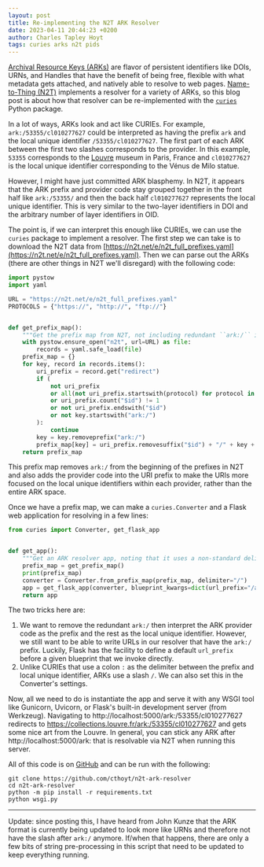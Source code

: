 ```yaml
---
layout: post
title: Re-implementing the N2T ARK Resolver
date: 2023-04-11 20:44:23 +0200
author: Charles Tapley Hoyt
tags: curies arks n2t pids
---
```

[Archival Resource Keys (ARKs)](https://arks.org/) are flavor of persistent identifiers
like DOIs, URNs, and Handles that have the benefit of being free, flexible with what
metadata gets attached, and natively able to resolve to web pages. [Name-to-Thing (N2T)](https://n2t.net)
implements a resolver for a variety of ARKs, so this blog post is about how that resolver can be
re-implemented with the [`curies`](https://github.com/cthoyt/curies/) Python package.

In a lot of ways, ARKs look and act like CURIEs. For example, `ark:/53355/cl010277627` could be interpreted
as having the prefix `ark` and the local unique identifier `/53355/cl010277627`. The first part of each ARK
between the first two slashes corresponds to the provider. In this example, `53355` corresponds to the
[Louvre](https://www.louvre.fr/en) museum in Paris, France and `cl010277627` is the local unique identifier
corresponding to the Vénus de Milo statue.

However, I might have just committed ARK blasphemy. In N2T, it appears that the ARK prefix and provider code stay
grouped together in the front half like `ark:/53355/` and then the back half `cl010277627` represents the local unique
identifier. This is very similar to the two-layer identifiers in DOI and the arbitrary number of layer identifiers in
OID.

The point is, if we can interpret this enough like CURIEs, we can use the `curies` package to implement a resolver.
The first step we can take is to download the N2T data
from [https://n2t.net/e/n2t_full_prefixes.yaml](https://n2t.net/e/n2t_full_prefixes.yaml). Then we can parse out
the ARKs (there are other things in N2T we'll disregard) with the following code:

```python
import pystow
import yaml

URL = "https://n2t.net/e/n2t_full_prefixes.yaml"
PROTOCOLS = {"https://", "http://", "ftp://"}


def get_prefix_map():
    """Get the prefix map from N2T, not including redundant ``ark:/`` in prefixes."""
    with pystow.ensure_open("n2t", url=URL) as file:
        records = yaml.safe_load(file)
    prefix_map = {}
    for key, record in records.items():
        uri_prefix = record.get("redirect")
        if (
            not uri_prefix
            or all(not uri_prefix.startswith(protocol) for protocol in PROTOCOLS)
            or uri_prefix.count("$id") != 1
            or not uri_prefix.endswith("$id")
            or not key.startswith("ark:/")
        ):
            continue
        key = key.removeprefix("ark:/")
        prefix_map[key] = uri_prefix.removesuffix("$id") + "/" + key + "/"
    return prefix_map
```

This prefix map removes `ark:/` from the beginning of the prefixes in N2T and also adds the provider code into the
URI prefix to make the URIs more focused on the local unique identifiers within each provider, rather than the
entire ARK space.

Once we have a prefix map, we can make a `curies.Converter` and a Flask web application for resolving in a few lines:

```python
from curies import Converter, get_flask_app


def get_app():
    """Get an ARK resolver app, noting that it uses a non-standard delimiter and URL prefix."""
    prefix_map = get_prefix_map()
    print(prefix_map)
    converter = Converter.from_prefix_map(prefix_map, delimiter="/")
    app = get_flask_app(converter, blueprint_kwargs=dict(url_prefix="/ark:"))
    return app
```

The two tricks here are:

1. We want to remove the redundant `ark:/` then interpret the ARK provider code as the prefix and the rest as the local
   unique identifier. However, we still want to be able to write URLs in our resolver that have the `ark:/` prefix.
   Luckily, Flask has the facility to define a default `url_prefix` before a given blueprint that we invoke directly.
2. Unlike CURIEs that use a colon `:` as the delimiter between the prefix and local unique identifier, ARKs use a
   slash `/`. We can also set this in the Converter's settings.

Now, all we need to do is instantiate the app and serve it with any WSGI tool like Gunicorn, Uvicorn, or Flask's
built-in development server (from Werkzeug).
Navigating to http://localhost:5000/ark:/53355/cl010277627
redirects to https://collections.louvre.fr/ark:/53355/cl010277627 and gets some nice art from the Louvre.
In general, you can stick any ARK after http://localhost:5000/ark: that is resolvable via N2T when running this server.

All of this code is on [GitHub](https://github.com/cthoyt/n2t-ark-resolver/tree/main) and can be run with the following:

```shell
git clone https://github.com/cthoyt/n2t-ark-resolver
cd n2t-ark-resolver
python -m pip install -r requirements.txt
python wsgi.py
```

---
Update: since posting this, I have heard from John Kunze that the ARK format is currently being updated to look more
like URNs and therefore not have the slash after `ark:/` anymore. If/when that happens, there are only a few bits of
string pre-processing in this script that need to be updated to keep everything running.
